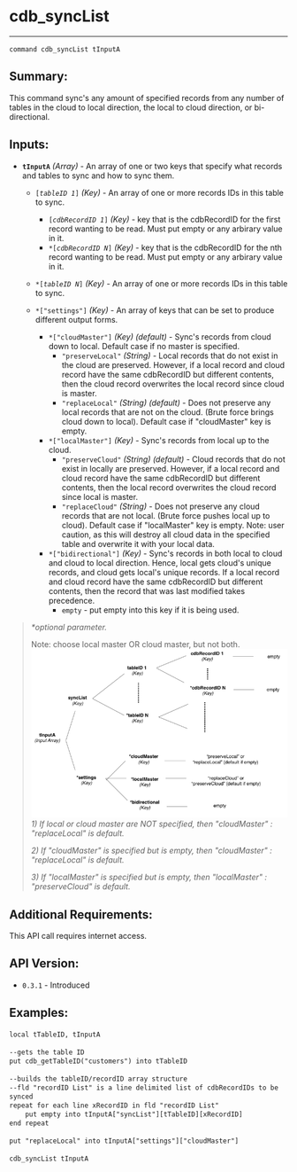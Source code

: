 # cdb_syncList
---
```
command cdb_syncList tInputA
```
## Summary:
This command sync's any amount of specified records from any number of tables in the cloud to local direction, the local to cloud direction, or bi-directional.

## Inputs:
* **`tInputA`** *(Array)* - An array of one or two keys that specify what records and tables to sync and how to sync them.
	* `[`*`tableID 1`*`]` *(Key)* - An array of one or more records IDs in this table to sync.
  		* `[`*`cdbRecordID 1`*`]` *(Key)* - key that is the cdbRecordID for the first record wanting to be read. Must put empty or any arbirary value in it.
  		* `*[`*`cdbRecordID N`*`]` *(Key)* - key that is the cdbRecordID for the nth record wanting to be read. Must put empty or any arbirary value in it.
 	* `*[`*`tableID N`*`]` *(Key)* - An array of one or more records IDs in this table to sync.
 	
	* `*["settings"]` *(Key)* - An array of keys that can be set to produce different output forms.
    	- `*["cloudMaster"]` *(Key)* *(default)* - Sync's records from cloud down to local. Default case if no master is specified.
    		- `"preserveLocal"` *(String)* - Local records that do not exist in the cloud are preserved. However, if a local record and cloud record have the same cdbRecordID but different contents, then the cloud record overwrites the local record since cloud is master.
    		- `"replaceLocal"` *(String)* *(default)* - Does not preserve any local records that are not on the cloud. (Brute force brings cloud down to local). Default case if "cloudMaster" key is empty.
    	- `*["localMaster"]` *(Key)* - Sync's records from local up to the cloud.
    		- `"preserveCloud"` *(String)* *(default)* - Cloud records that do not exist in locally are preserved. However, if a local record and cloud record have the same cdbRecordID but different contents, then the local record overwrites the cloud record since local is master.
    		- `"replaceCloud"` *(String)* - Does not preserve any cloud records that are not local. (Brute force pushes local up to cloud). Default case if "localMaster" key is empty. Note: user caution, as this will destroy all cloud data in the specified table and overwrite it with your local data.
    	- `*["bidirectional"]` *(Key)* - Sync's records in both local to cloud and cloud to local direction. Hence, local gets cloud's unique records, and cloud gets local's unique records. If a local record and cloud record have the same cdbRecordID but different contents, then the record that was last modified takes precedence.
    		- `empty` - put empty into this key if it is being used.

> _*optional parameter._
> 
> Note: choose local master OR cloud master, but not both.
![BatchCreate input diagram](../chartimages/syncList.png)
> _1) If local or cloud master are NOT specified, then "cloudMaster" : "replaceLocal" is default._
> 
> _2) If "cloudMaster" is specified but is empty, then "cloudMaster" : "replaceLocal" is default._
> 
> _3) If "localMaster" is specified but is empty, then "localMaster" : "preserveCloud" is default._

## Additional Requirements:
This API call requires internet access.
	
## API Version:
* `0.3.1` - Introduced

## Examples:
```
local tTableID, tInputA

--gets the table ID
put cdb_getTableID("customers") into tTableID

--builds the tableID/recordID array structure
--fld "recordID List" is a line delimited list of cdbRecordIDs to be synced
repeat for each line xRecordID in fld "recordID List"
	put empty into tInputA["syncList"][tTableID][xRecordID]
end repeat
     
put "replaceLocal" into tInputA["settings"]["cloudMaster"]
     
cdb_syncList tInputA
```